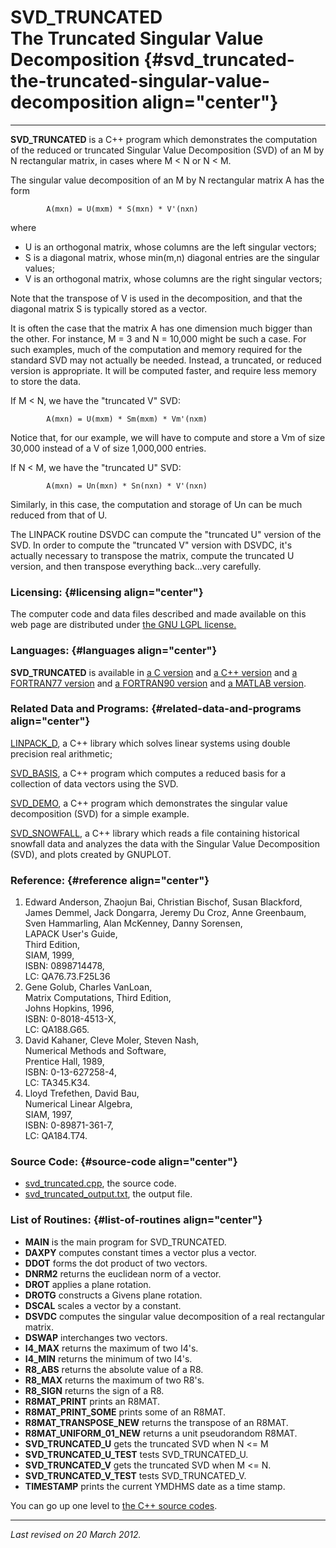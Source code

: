 SVD\_TRUNCATED\
The Truncated Singular Value Decomposition {#svd_truncated-the-truncated-singular-value-decomposition align="center"}
==========================================

------------------------------------------------------------------------

**SVD\_TRUNCATED** is a C++ program which demonstrates the computation
of the reduced or truncated Singular Value Decomposition (SVD) of an M
by N rectangular matrix, in cases where M &lt; N or N &lt; M.

The singular value decomposition of an M by N rectangular matrix A has
the form

            A(mxn) = U(mxm) * S(mxn) * V'(nxn)
          

where

-   U is an orthogonal matrix, whose columns are the left singular
    vectors;
-   S is a diagonal matrix, whose min(m,n) diagonal entries are the
    singular values;
-   V is an orthogonal matrix, whose columns are the right singular
    vectors;

Note that the transpose of V is used in the decomposition, and that the
diagonal matrix S is typically stored as a vector.

It is often the case that the matrix A has one dimension much bigger
than the other. For instance, M = 3 and N = 10,000 might be such a case.
For such examples, much of the computation and memory required for the
standard SVD may not actually be needed. Instead, a truncated, or
reduced version is appropriate. It will be computed faster, and require
less memory to store the data.

If M &lt; N, we have the "truncated V" SVD:

            A(mxn) = U(mxm) * Sm(mxm) * Vm'(nxm)
          

Notice that, for our example, we will have to compute and store a Vm of
size 30,000 instead of a V of size 1,000,000 entries.

If N &lt; M, we have the "truncated U" SVD:

            A(mxn) = Un(mxn) * Sn(nxn) * V'(nxn)
          

Similarly, in this case, the computation and storage of Un can be much
reduced from that of U.

The LINPACK routine DSVDC can compute the "truncated U" version of the
SVD. In order to compute the "truncated V" version with DSVDC, it's
actually necessary to transpose the matrix, compute the truncated U
version, and then transpose everything back...very carefully.

### Licensing: {#licensing align="center"}

The computer code and data files described and made available on this
web page are distributed under [the GNU LGPL
license.](../../txt/gnu_lgpl.txt)

### Languages: {#languages align="center"}

**SVD\_TRUNCATED** is available in [a C
version](../../c_src/svd_truncated/svd_truncated.md) and [a C++
version](../../master/svd_truncated/svd_truncated.md) and [a
FORTRAN77 version](../../f77_src/svd_truncated/svd_truncated.md) and
[a FORTRAN90 version](../../f_src/svd_truncated/svd_truncated.md) and
[a MATLAB version](../../m_src/svd_truncated/svd_truncated.md).

### Related Data and Programs: {#related-data-and-programs align="center"}

[LINPACK\_D](../../master/linpack_d/linpack_d.md), a C++ library
which solves linear systems using double precision real arithmetic;

[SVD\_BASIS](../../master/svd_basis/svd_basis.md), a C++ program
which computes a reduced basis for a collection of data vectors using
the SVD.

[SVD\_DEMO](../../master/svd_demo/svd_demo.md), a C++ program which
demonstrates the singular value decomposition (SVD) for a simple
example.

[SVD\_SNOWFALL](../../master/svd_snowfall/svd_snowfall.md), a C++
library which reads a file containing historical snowfall data and
analyzes the data with the Singular Value Decomposition (SVD), and plots
created by GNUPLOT.

### Reference: {#reference align="center"}

1.  Edward Anderson, Zhaojun Bai, Christian Bischof, Susan Blackford,
    James Demmel, Jack Dongarra, Jeremy Du Croz, Anne Greenbaum, Sven
    Hammarling, Alan McKenney, Danny Sorensen,\
    LAPACK User's Guide,\
    Third Edition,\
    SIAM, 1999,\
    ISBN: 0898714478,\
    LC: QA76.73.F25L36
2.  Gene Golub, Charles VanLoan,\
    Matrix Computations, Third Edition,\
    Johns Hopkins, 1996,\
    ISBN: 0-8018-4513-X,\
    LC: QA188.G65.
3.  David Kahaner, Cleve Moler, Steven Nash,\
    Numerical Methods and Software,\
    Prentice Hall, 1989,\
    ISBN: 0-13-627258-4,\
    LC: TA345.K34.
4.  Lloyd Trefethen, David Bau,\
    Numerical Linear Algebra,\
    SIAM, 1997,\
    ISBN: 0-89871-361-7,\
    LC: QA184.T74.

### Source Code: {#source-code align="center"}

-   [svd\_truncated.cpp](svd_truncated.cpp), the source code.
-   [svd\_truncated\_output.txt](svd_truncated_output.txt), the output
    file.

### List of Routines: {#list-of-routines align="center"}

-   **MAIN** is the main program for SVD\_TRUNCATED.
-   **DAXPY** computes constant times a vector plus a vector.
-   **DDOT** forms the dot product of two vectors.
-   **DNRM2** returns the euclidean norm of a vector.
-   **DROT** applies a plane rotation.
-   **DROTG** constructs a Givens plane rotation.
-   **DSCAL** scales a vector by a constant.
-   **DSVDC** computes the singular value decomposition of a real
    rectangular matrix.
-   **DSWAP** interchanges two vectors.
-   **I4\_MAX** returns the maximum of two I4's.
-   **I4\_MIN** returns the minimum of two I4's.
-   **R8\_ABS** returns the absolute value of a R8.
-   **R8\_MAX** returns the maximum of two R8's.
-   **R8\_SIGN** returns the sign of a R8.
-   **R8MAT\_PRINT** prints an R8MAT.
-   **R8MAT\_PRINT\_SOME** prints some of an R8MAT.
-   **R8MAT\_TRANSPOSE\_NEW** returns the transpose of an R8MAT.
-   **R8MAT\_UNIFORM\_01\_NEW** returns a unit pseudorandom R8MAT.
-   **SVD\_TRUNCATED\_U** gets the truncated SVD when N &lt;= M
-   **SVD\_TRUNCATED\_U\_TEST** tests SVD\_TRUNCATED\_U.
-   **SVD\_TRUNCATED\_V** gets the truncated SVD when M &lt;= N.
-   **SVD\_TRUNCATED\_V\_TEST** tests SVD\_TRUNCATED\_V.
-   **TIMESTAMP** prints the current YMDHMS date as a time stamp.

You can go up one level to [the C++ source codes](../cpp_src.md).

------------------------------------------------------------------------

*Last revised on 20 March 2012.*
